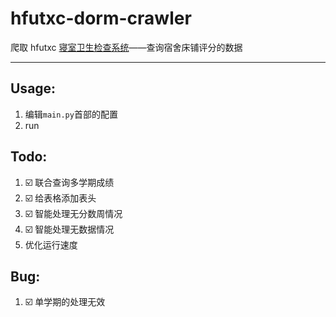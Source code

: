 # hfutxc-dorm-crawler

爬取 hfutxc [寝室卫生检查系统](http://39.106.82.121/query)——查询宿舍床铺评分的数据

---

## Usage:

1. 编辑`main.py`首部的配置
2. run

## Todo:

1. ☑️ 联合查询多学期成绩
2. ☑️ 给表格添加表头
3. ☑️ 智能处理无分数周情况
4. ☑️ 智能处理无数据情况
5. 优化运行速度

## Bug:

1. ☑️ 单学期的处理无效
